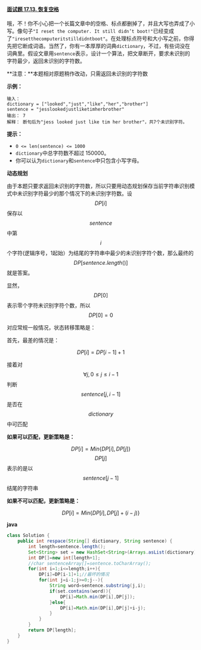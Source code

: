 #### [面试题 17.13. 恢复空格](https://leetcode-cn.com/problems/re-space-lcci/)



哦，不！你不小心把一个长篇文章中的空格、标点都删掉了，并且大写也弄成了小写。像句子`"I reset the computer. It still didn’t boot!"`已经变成了`"iresetthecomputeritstilldidntboot"`。在处理标点符号和大小写之前，你得先把它断成词语。当然了，你有一本厚厚的词典`dictionary`，不过，有些词没在词典里。假设文章用`sentence`表示，设计一个算法，把文章断开，要求未识别的字符最少，返回未识别的字符数。

**注意：**本题相对原题稍作改动，只需返回未识别的字符数

 

**示例：**

```
输入：
dictionary = ["looked","just","like","her","brother"]
sentence = "jesslookedjustliketimherbrother"
输出： 7
解释： 断句后为"jess looked just like tim her brother"，共7个未识别字符。
```

**提示：**

- `0 <= len(sentence) <= 1000`
- `dictionary`中总字符数不超过 150000。
- 你可以认为`dictionary`和`sentence`中只包含小写字母。

**动态规划**

由于本题只要求返回未识别的字符数，所以只要用动态规划保存当前字符串识别模式中未识别字符最少的那个情况下的未识别字符数。设$$DP[i]$$保存以$$sentence$$中第$$i$$个字符(逻辑序号，1起始）为结尾的字符串中最少的未识别字符个数，那么最终的$$DP[sentence.length()]$$就是答案。

显然，$$DP[0]$$表示零个字符未识别字符个数，所以$$DP[0]=0$$

对应常规一般情况，状态转移策略是：

首先，最差的情况是：

$$DP[i]=DP[i-1]+1$$

接着对$$\forall j, 0\leq j\leq i-1$$判断$$sentence[j,i-1]$$是否在$$dictionary$$中可匹配

**如果可以匹配，更新策略是：**

$$DP[i]=Min\{DP[i],DP[j]\}$$              $$DP[j]$$表示的是以$$sentence[j-1]$$结尾的字符串

**如果不可以匹配，更新策略是：**

$$DP[i]=Min\{DP[i],DP[j]+(i-j)\}$$

**java**

```java
class Solution {
    public int respace(String[] dictionary, String sentence) {
        int length=sentence.length();
        Set<String> set = new HashSet<String>(Arrays.asList(dictionary));
        int DP[]=new int[length+1];
        //char sentenceArray[]=sentence.toCharArray();
        for(int i=1;i<=length;i++){
            DP[i]=DP[i-1]+1;//最坏的情况
            for(int j=i-1;j>=0;j--){
                String word=sentence.substring(j,i);
                if(set.contains(word)){
                    DP[i]=Math.min(DP[i],DP[j]);
                }else{
                    DP[i]=Math.min(DP[i],DP[j]+i-j);
                }
            }       
        }
        return DP[length];
    }
} 
```

